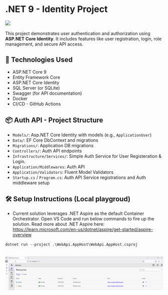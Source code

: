 # .NET 9 - Identity Project

[![](https://github.com/explorer855/.Net9App/actions/workflows/docker-image.yml/badge.svg)](https://github.com/explorer855/.Net9App/actions/workflows/docker-image.yml)

This project demonstrates user authentication and authorization using **ASP.NET Core Identity**. It includes features like user registration, login, role management, and secure API access.

## 🚀 Technologies Used

- ASP.NET Core 9
- Entity Framework Core
- ASP.NET Core Identity
- SQL Server (or SQLite)
- Swagger (for API documentation)
- Docker
- CI/CD - GitHub Actions

## 📦 Auth API - Project Structure

- `Models/`: Asp.NET Core Identity with models (e.g., `ApplicationUser`)
- `Data/`: EF Core DbContext and migrations
- `Migrations/`: Application DB migrations
- `Controllers/`:  Auth API endpoints
- `Infrastructure/Services/`: Simple Auth Service for User Registeration & Login.
- `Application/Middlewares`: Auth API
- `Application/Validators`: Fluent Model Validators
- `Startup.cs` / `Program.cs`: Auth API Service registrations and Auth middleware setup

## 🛠️ Setup Instructions (Local playgroud)

- Current solution leverages .NET Aspire as the default Container Orchestrator. Open VS Code and run below commands to fire up the solution. Read more about .NET Aspire here: https://learn.microsoft.com/en-us/dotnet/aspire/get-started/aspire-overview

```
dotnet run --project .\WebApi.AppHost\WebApi.AppHost.csproj
```
![alt text](Aspire-Orchestration-Pic.png)
--- 

